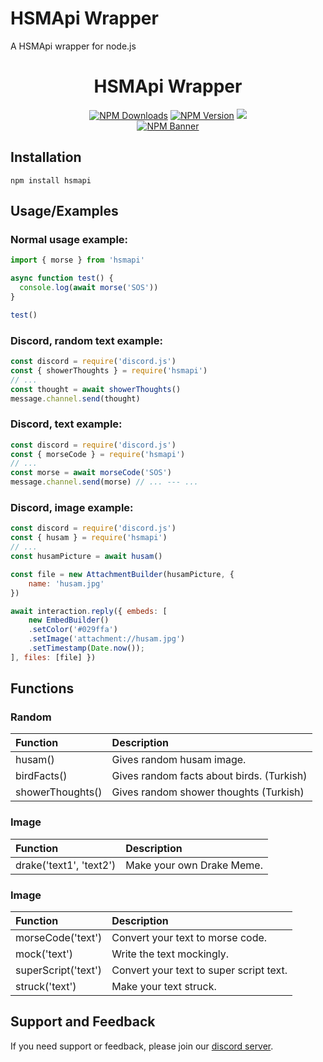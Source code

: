 # HSMApi Wrapper

A HSMApi wrapper for node.js
<div  align="center">
	<h1>HSMApi Wrapper</h1>
	<div>
		<a href="https://www.npmjs.com/package/hsmapi"><img src="https://img.shields.io/npm/dt/hsmapi?style=for-the-badge&logo=npm" alt="NPM Downloads" /></a>
		<a href="https://www.npmjs.com/package/hsmapi"><img src="https://img.shields.io/npm/v/hsmapi?style=for-the-badge&logo=npm" alt="NPM Version" /></a>
		<a href="https://api.hsmsoftware.com/v1/"><img src="https://img.shields.io/uptimerobot/status/m796377643-4c5e3892654c0f6ddb39c463?up_message=online&style=for-the-badge&label=API%20STATUS" /></a>
	</div>
	<div>
		<a href="https://www.npmjs.com/package/hsmapi"><img src="https://nodei.co/npm/hsmapi.png?downloads=true" alt="NPM Banner"></a>
	</div>
</div>

## Installation
`npm install hsmapi`

## Usage/Examples

### Normal usage example:
```javascript
import { morse } from 'hsmapi'

async function test() {
  console.log(await morse('SOS'))
}

test()
```

### Discord, random text example:
```javascript
const discord = require('discord.js')
const { showerThoughts } = require('hsmapi')
// ...
const thought = await showerThoughts()
message.channel.send(thought)
```

### Discord, text example:
```javascript
const discord = require('discord.js')
const { morseCode } = require('hsmapi')
// ...
const morse = await morseCode('SOS')
message.channel.send(morse) // ... --- ...
```

### Discord, image example:
```javascript
const discord = require('discord.js')
const { husam } = require('hsmapi')
// ...
const husamPicture = await husam()

const file = new AttachmentBuilder(husamPicture, {
    name: 'husam.jpg'
})

await interaction.reply({ embeds: [
    new EmbedBuilder()
    .setColor('#029ffa')
    .setImage('attachment://husam.jpg')
    .setTimestamp(Date.now());
], files: [file] })
```

## Functions

### Random

| Function | Description                |
| :-------- | :------------------------- |
| husam() | Gives random husam image. |
| birdFacts() | Gives random facts about birds. (Turkish) |
| showerThoughts() | Gives random shower thoughts (Turkish) |

### Image
| Function | Description                |
| :-------- | :------------------------- |
| drake('text1', 'text2') | Make your own Drake Meme. |

### Image
| Function | Description                |
| :-------- | :------------------------- |
| morseCode('text') | Convert your text to morse code. |
| mock('text') | Write the text mockingly. |
| superScript('text') | Convert your text to super script text. |
| struck('text') | Make your text struck. |


## Support and Feedback

If you need support or feedback, please join our [discord server](https://hsmsoftware.com/birdheaven).

  